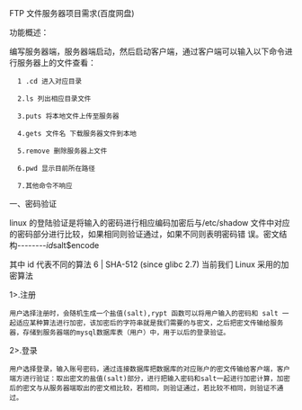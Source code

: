 FTP 文件服务器项目需求(百度网盘)

功能概述：

  编写服务器端，服务器端启动，然后启动客户端，通过客户端可以输入以下命令进
行服务器上的文件查看：

      1 .cd 进入对应目录
      
      2.ls 列出相应目录文件
      
      3.puts 将本地文件上传至服务器
      
      4.gets 文件名 下载服务器文件到本地
      
      5.remove 删除服务器上文件
      
      6.pwd 显示目前所在路径
      
      7.其他命令不响应
      
一、密码验证

   linux 的登陆验证是将输入的密码进行相应编码加密后与/etc/shadow 文件中对应的密码部分进行比较，如果相同则验证通过，如果不同则表明密码错
误。密文结构--------$id$salt$encode

   其中 id 代表不同的算法           6 | SHA-512 (since glibc 2.7) 当前我们 Linux 采用的加密算法
 
1>.注册

    用户选择注册时，会随机生成一个盐值(salt),rypt 函数可以将用户输入的密码和 salt 一起适应某种算法进行加密，该加密后的字符串就是我们需要的与密文，之后把密文传输给服务器，存储到服务器端的mysql数据库表（用户）中，用于以后的登录验证。
  
 2>.登录
 
    用户选择登录，输入账号密码，通过连接数据库把数据库的对应账户的密文传输给客户端，客户端方进行验证：取出密文的盐值(salt)部分，进行把输入密码和salt一起进行加密计算，加密后的密文与从服务器端取出的密文相比较，若相同，则验证通过，若比较不相同，则验证不通过。
